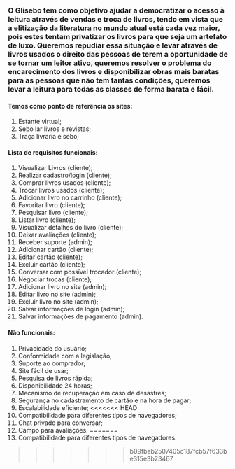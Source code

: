 ### O Glisebo tem como objetivo ajudar a democratizar o acesso à leitura através de vendas e troca de livros, tendo em vista que a elitização da literatura no mundo atual está cada vez maior, pois estes tentam privatizar os livros para que seja um artefato de luxo. Queremos repudiar essa situação e levar através de livros usados o direito das pessoas de terem a oportunidade de se tornar um leitor ativo, queremos resolver o problema do encarecimento dos livros e disponibilizar obras mais baratas para as pessoas que não tem tantas condições, queremos levar a leitura para todas as classes de forma barata e fácil.

#### Temos como ponto de referência os sites:
1. Estante virtual;
2. Sebo lar livros e revistas;
3. Traça livraria e sebo;

#### Lista de requisitos funcionais:
1. Visualizar Livros (cliente);
2. Realizar cadastro/login (cliente);
3. Comprar livros usados (cliente);
4. Trocar livros usados (cliente);
5. Adicionar livro no carrinho (cliente);
6. Favoritar livro (cliente);
7. Pesquisar livro (cliente);
8. Listar livro (cliente);
9. Visualizar detalhes do livro (cliente);
10. Deixar avaliações (cliente);
11. Receber suporte (admin);
12. Adicionar cartão (cliente);
13. Editar cartão (cliente);
14. Excluir cartão (cliente);
15. Conversar com possível trocador (cliente);
16. Negociar trocas (cliente);
17. Adicionar livro no site (admin);
18. Editar livro no site (admin);
18. Excluir livro no site (admin);
19. Salvar informações de login (admin);
20. Salvar informações de pagamento (admin).

#### Não funcionais:
1. Privacidade do usuário;
2. Conformidade com a legislação;
3. Suporte ao comprador;
4. Site fácil de usar;
5. Pesquisa de livros rápida;
6. Disponibilidade 24 horas;
7. Mecanismo de recuperação em caso de desastres; 
8. Segurança no cadastramento de cartão e na hora de pagar;
9. Escalabilidade eficiente; 
<<<<<<< HEAD
10. Compatibilidade para diferentes tipos de navegadores;
11. Chat privado para conversar;
12. Campo para avaliações.
=======
10. Compatibilidade para diferentes tipos de navegadores.
>>>>>>> b09fbab2507405c187fcb57f633be315e3b23467
